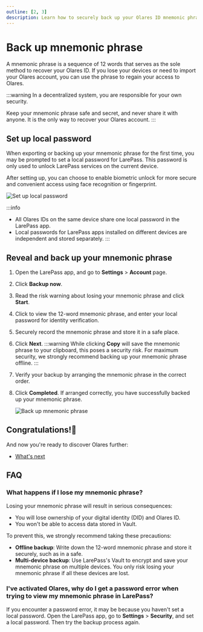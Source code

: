 ```yaml
---
outline: [2, 3]
description: Learn how to securely back up your Olares ID mnemonic phrase for account recovery and protection.
---
```


# Back up mnemonic phrase
A mnemonic phrase is a sequence of 12 words that serves as the sole method to recover your Olares ID. If you lose your devices or need to import your Olares account, you can use the phrase to regain your access to Olares.

:::warning
In a decentralized system, you are responsible for your own security.

Keep your mnemonic phrase safe and secret, and never share it with anyone. It is the only way to recover your Olares account.
:::
## Set up local password
When exporting or backing up your mnemonic phrase for the first time, you may be prompted to set a local password for LarePass. This password is only used to unlock LarePass services on the current device.

After setting up, you can choose to enable biometric unlock for more secure and convenient access using face recognition or fingerprint.

![Set up local password](/images/manual/get-started/set-up-local-password.png)

:::info
* All Olares IDs on the same device share one local password in the LarePass app.
* Local passwords for LarePass apps installed on different devices are independent and stored separately.
:::

## Reveal and back up your mnemonic phrase
1. Open the LarePass app, and go to **Settings** > **Account** page. 
2. Click **Backup now**.
3. Read the risk warning about losing your mnemonic phrase and click **Start**. 
4. Click to view the 12-word mnemonic phrase, and enter your local password for identity verification.
5. Securely record the mnemonic phrase and store it in a safe place.
6. Click **Next**.
   :::warning
   While clicking **Copy** will save the mnemonic phrase to your clipboard, this poses a security risk. For maximum security, we strongly recommend backing up your mnemonic phrase offline.
   :::
7. Verify your backup by arranging the mnemonic phrase in the correct order.
8. Click **Completed**. 
   If arranged correctly, you have successfully backed up your mnemonic phrase.

   ![Back up mnemonic phrase](/images/manual/get-started/backup-mnemonic-phrase.png)

## Congratulations!🎉
And now you're ready to discover Olares further:
- [What's next](./next-steps.md)

## FAQ
### What happens if I lose my mnemonic phrase?
Losing your mnemonic phrase will result in serious consequences:

* You will lose ownership of your digital identity (DID) and Olares ID.
* You won't be able to access data stored in Vault.

To prevent this, we strongly recommend taking these precautions:

* **Offline backup**: Write down the 12-word mnemonic phrase and store it securely, such as in a safe.
* **Multi-device backup**: Use LarePass's Vault to encrypt and save your mnemonic phrase on multiple devices. You only risk losing your mnemonic phrase if all these devices are lost.

### I've activated Olares, why do I get a password error when trying to view my mnemonic phrase in LarePass?
If you encounter a password error, it may be because you haven't set a local password. Open the LarePass app, go to **Settings** > **Security**, and set a local password. Then try the backup process again.

